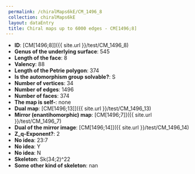 ```yaml
--- 
 permalink: /chiralMaps6kE/CM_1496_8 
 collection: chiralMaps6kE
 layout: dataEntry
 title: Chiral maps up to 6000 edges - CM[1496;8]
---
```


- **ID**: [CM[1496;8]]({{ site.url }}/test/CM_1496_8)
- **Genus of the underlying surface**: 545
- **Length of the face**: 8
- **Valency**: 88
- **Length of the Petrie polygon**: 374
- **Is the automorphism group solvable?**: S
- **Number of vertices**: 34
- **Number of edges**: 1496
- **Number of faces**: 374
- **The map is self-**: none
- **Dual map**: [CM[1496;13]]({{ site.url }}/test/CM_1496_13)
- **Mirror (enantihomorphic) map**: [CM[1496;7]]({{ site.url }}/test/CM_1496_7)
- **Dual of the mirror image**: [CM[1496;14]]({{ site.url }}/test/CM_1496_14)
- **Z_q-Exponent?**: 2
- **No idea**:  23:7
- **No idea**: Y
- **No idea**: N
- **Skeleton**: Sk(34;2)^22
- **Some other kind of skeleton**: nan

